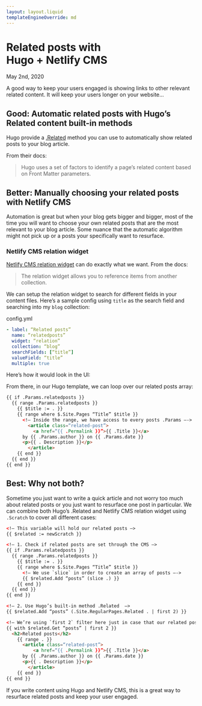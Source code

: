 ```yaml
---
layout: layout.liquid
templateEngineOverride: md
---
```


# Related posts with <br>Hugo + Netlify CMS

<time>May 2nd, 2020</time>

A good way to keep your users engaged is showing links to other relevant related content. It will keep your users longer on your website…

## Good: Automatic related posts with Hugo’s Related content built-in methods
Hugo provide a [.Related](https://gohugo.io/content-management/related/) method you can use to automatically show related posts to your blog article.

From their docs: 
> Hugo uses a set of factors to identify a page’s related content based on Front Matter parameters.

## Better: Manually choosing your related posts with Netlify CMS
Automation is great but when your blog gets bigger and bigger, most of the time you will want to choose your own related posts that are the most relevant to your blog article. Some nuance that the automatic algorithm might not pick up or a posts your specifically want to resurface.

### Netlify CMS relation widget

[Netlify CMS relation widget](https://www.netlifycms.org/docs/widgets/relation/) can do exactly what we want. From the docs: 

> The relation widget allows you to reference items from another collection.

We can setup the relation widget to search for different fields in your content files. Here’s a sample config using `title` as the search field and searching into my `blog` collection:


config.yml
```yml
- label: “Related posts”
  name: “relatedposts”
  widget: “relation”
  collection: “blog”
  searchFields: [“title”]
  valueField: “title”
  multiple: true
```

Here’s how it would look in the UI:

From there, in our Hugo template, we can loop over our related posts array: 

```html
{{ if .Params.relatedposts }}
  {{ range .Params.relatedposts }}
    {{ $title := . }}
    {{ range where $.Site.Pages “Title” $title }}
      <!— Inside the range, we have access to every posts .Params —->
        <article class=“related-post”>
          <a href=“{{ .Permalink }}”>{{ .Title }}</a>
      by {{ .Params.author }} on {{ .Params.date }}
      <p>{{ . Description }}</p>
        </article>
    {{ end }}
  {{ end }}
{{ end }}
```

## Best: Why not both?
Sometime you just want to write a quick article and not worry too much about related posts or you just want to resurface one post in particular. We can combine both Hugo’s .Related and Netlify CMS relation widget using `.Scratch` to cover all different cases: 

```html
<!— This variable will hold our related posts —>
{{ $related := newScratch }}

<!— 1. Check if related posts are set through the CMS —>
{{ if .Params.relatedposts }}
  {{ range .Params.relatedposts }}
    {{ $title := . }}
    {{ range where $.Site.Pages “Title” $title }}
      <!— We use `slice` in order to create an array of posts —->
      {{ $related.Add “posts” (slice .) }}
    {{ end }}
  {{ end }}
{{ end }}

<!— 2. Use Hugo’s built-in method .Related  —>
{{ $related.Add “posts” (.Site.RegularPages.Related . | first 2) }}

<!— We’re using `first 2` filter here just in case that our related posts array contains more posts than what we want to show in our UI. We can safely assume it will always only show two posts. —> 
{{ with $related.Get “posts” | first 2 }}
  <h2>Related posts</h2>
    {{ range . }}
      <article class=“related-post”>
          <a href=“{{ .Permalink }}”>{{ .Title }}</a>
      by {{ .Params.author }} on {{ .Params.date }}
      <p>{{ . Description }}</p>
        </article>
    {{ end }}
{{ end }}
```

If you write content using Hugo and Netlify CMS, this is a great way to resurface related posts and keep your user engaged.